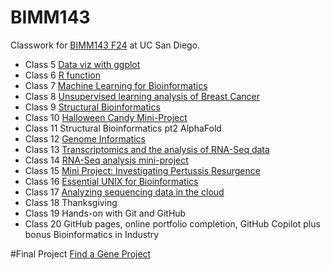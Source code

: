 # BIMM143
Classwork for [BIMM143 F24](https://bioboot.github.io/bimm143_F24/) at UC San Diego.

- Class 5 [Data viz with ggplot](https://github.com/sabrinayujiewu/bimm143/blob/main/class05/class05.md)
- Class 6 [R function](https://github.com/sabrinayujiewu/bimm143/blob/main/class06/class06.md)
- Class 7 [Machine Learning for Bioinformatics](https://github.com/sabrinayujiewu/bimm143/blob/main/class07/class07.md)
- Class 8 [Unsupervised learning analysis of Breast Cancer](https://github.com/sabrinayujiewu/bimm143/blob/main/class08/Class%208%20Mini-Project.md)
- Class 9 [Structural Bioinformatics](https://github.com/sabrinayujiewu/bimm143/blob/main/class09/class09.md)
- Class 10 [Halloween Candy Mini-Project](https://github.com/sabrinayujiewu/bimm143/blob/main/class10/class10.md)
- Class 11 Structural Bioinformatics pt2 AlphaFold
- Class 12 [Genome Informatics](https://github.com/sabrinayujiewu/bimm143/blob/main/class12/class12.md)
- Class 13 [Transcriptomics and the analysis of RNA-Seq data](https://github.com/sabrinayujiewu/bimm143/blob/main/class13/class13.md)
- Class 14 [RNA-Seq analysis mini-project](https://github.com/sabrinayujiewu/bimm143/blob/main/class14/class14.md)
- Class 15 [Mini Project: Investigating Pertussis Resurgence](https://github.com/sabrinayujiewu/bimm143/blob/main/class15/class15.pdf)
- Class 16 [Essential UNIX for Bioinformatics](https://github.com/sabrinayujiewu/bimm143/blob/main/class16/HW8_unix_questions.pdf)
- Class 17 [Analyzing sequencing data in the cloud](https://github.com/sabrinayujiewu/bimm143/blob/main/class17/class17%20notes)
- Class 18 Thanksgiving
- Class 19 Hands-on with Git and GitHub
- Class 20 GitHub pages, online portfolio completion, GitHub Copilot plus bonus Bioinformatics in Industry

#Final Project
[Find a Gene Project](https://github.com/sabrinayujiewu/bimm143/blob/main/Find_a_Gene_Project/BIMM143Project.pdf)
